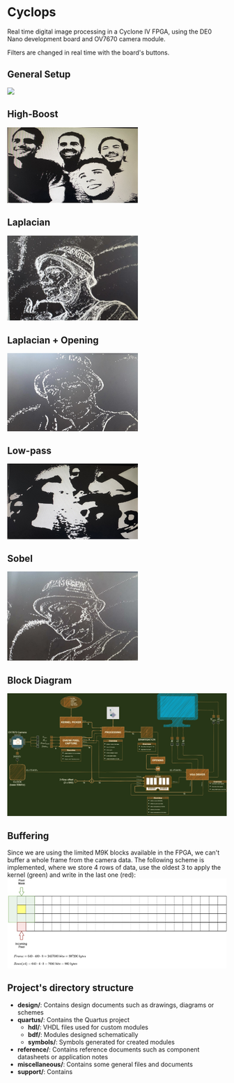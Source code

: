 # Cyclops
Real time digital image processing in a Cyclone IV FPGA, using the DE0 Nano development board and OV7670 camera module.

Filters are changed in real time with the board's buttons.
## General Setup
<img src="./support/gif.gif" width=500>

## High-Boost
<img src="./support/high-boost.JPG" width=300>

## Laplacian
<img src="./support/laplacian.JPG" width=300>

## Laplacian + Opening
<img src="./support/laplacian+opening.JPG" width=300>

## Low-pass
<img src="./support/low-pass.jpg" width=300>

## Sobel
<img src="./support/sobel.JPG" width=300>

## Block Diagram
![Alt text](./design/presentation.jpg?raw=true "Project scheme")

## Buffering
Since we are using the limited M9K blocks available in the FPGA, we can't buffer a whole frame from the camera data. The following scheme is implemented, where we store 4 rows of data, use the oldest 3 to apply the kernel (green) and write in the last one (red):
![Alt text](./design/buffering.jpg?raw=true "Project scheme")


## Project's directory structure
* **design/**: Contains design documents such as drawings, diagrams or schemes
* **quartus/**: Contains the Quartus project
    * **hdl/**: VHDL files used for custom modules
    * **bdf/**: Modules designed schematically
    * **symbols/**: Symbols generated for created modules
* **reference/**: Contains reference documents such as component datasheets or application notes
* **miscellaneous/**: Contains some general files and documents
* **support/**: Contains 



